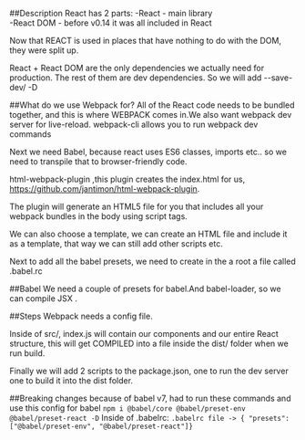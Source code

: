 ##Description
React has 2 parts:
-React - main library<br>
-React DOM - before v0.14 it was all included in React

Now that REACT is used in places that have nothing to do with the DOM, they were split up.

React + React DOM are the only dependencies we actually need for production.
The rest of them are dev dependencies. So we will add --save-dev/ -D

##What do we use Webpack for?
All of the React code needs to be bundled together, and this is where WEBPACK comes in.We also want webpack dev server for live-reload.
webpack-cli allows you to run webpack dev commands

Next we need Babel, because react uses ES6 classes, imports etc.. so we need to transpile that to browser-friendly code.

html-webpack-plugin ,this plugin creates the index.html for us, https://github.com/jantimon/html-webpack-plugin.

The plugin will generate an HTML5 file for you that includes all your webpack bundles in the body using script tags.

We can also choose a template, we can create an HTML file and include it as a template, that way we can still add other scripts etc.

Next to add all the babel presets, we need to create in the a root a file called .babel.rc


##Babel
We need a couple of presets for babel.And babel-loader, so we can compile JSX .

##Steps
Webpack needs a config file.

Inside of src/, index.js will contain our components and our entire React structure, this will get COMPILED into a file inside the dist/ folder when we run build.

Finally we will add 2 scripts to the package.json,
one to run the dev server one to build it into the dist folder.

##Breaking changes because of babel v7, had to run these commands and use this config for babel
`npm i @babel/core @babel/preset-env @babel/preset-react -D`
Inside of .babelrc:
`.babelrc file -> {
"presets": ["@babel/preset-env", "@babel/preset-react"]}`